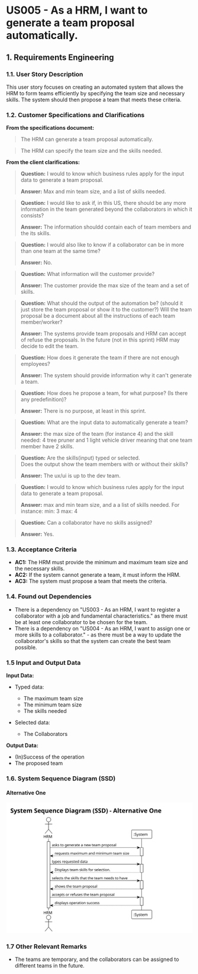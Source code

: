 # US005 - As a HRM, I want to generate a team proposal automatically.

## 1. Requirements Engineering

### 1.1. User Story Description

This user story focuses on creating an automated system that allows the HRM to form teams efficiently by specifying the
team size and necessary skills. The system should then propose a team that meets these criteria.

### 1.2. Customer Specifications and Clarifications

**From the specifications document:**

> The HRM can generate a team proposal automatically.

> The HRM can specify the team size and the skills needed.


**From the client clarifications:**

> **Question:** I would to know which business rules apply for the input data to generate a team proposal.
>
> **Answer:** Max and min team size, and a list of skills needed.

> **Question:** I would like to ask if, in this US, there should be any more information in the team generated beyond
> the collaborators in which it consists?
>
> **Answer:** The information shouldd contain each of team members and the its skills.

> **Question:** I would also like to know if a collaborator can be in more than one team at the same time?
>
> **Answer:** No.

> **Question:** What information will the customer provide?
>
> **Answer:** The customer provide the max size of the team and a set of skills.

> **Question:** What should the output of the automation be? (should it just store the team proposal or show it to the
> customer?)  Will the team proposal be a document about all the instructions of each team member/worker?
>
> **Answer:** The systems provide team proposals and HRM can accept of refuse the proposals. In the future (not in this
> sprint) HRM may decide to edit the team.

> **Question:** How does it generate the team if there are not enough employees?
>
> **Answer:** The system should provide information why it can't generate a team.

> **Question:** How does he propose a team, for what purpose? (Is there any predefinition)?
>
> **Answer:** There is no purpose, at least in this sprint.

> **Question:** What are the input data to automatically generate a team?
>
> **Answer:** the max size of the team (for instance 4)
> and the skill needed: 4 tree pruner and 1 light vehicle driver
> meaning that one team member have 2 skills.

> **Question:** Are the skills(input) typed or selected.<br>
> Does the output show the team members with or without their skills?
>
> **Answer:** The ux/ui is up to the dev team.

> **Question:** I would to know which business rules apply for the input data to generate a team proposal.
> 
> **Answer:** max and min team size, and a a list of skills needed.
>For instance:
>min: 3
>max: 4

> **Question:** Can a collaborator have no skills assigned?
> 
> **Answer:** Yes.


### 1.3. Acceptance Criteria

* **AC1:** The HRM must provide the minimum and maximum team size and the necessary skills.
* **AC2:** If the system cannot generate a team, it must inform the HRM.
* **AC3:** The system must propose a team that meets the criteria.

### 1.4. Found out Dependencies

* There is a dependency on "US003 - As an HRM, I want to register a collaborator with a job and fundamental
  characteristics." as there must be at least one collaborator to be chosen for the team.
* There is a dependency on "US004 - As an HRM, I want to assign one or more skills to a collaborator." - as there must
  be a way to update the collaborator's skills so that the system can create the best team possible.

### 1.5 Input and Output Data

**Input Data:**

* Typed data:
    * The maximum team size
    * The minimum team size
    * The skills needed

* Selected data:
    * The Collaborators

**Output Data:**

* (In)Success of the operation
* The proposed team

### 1.6. System Sequence Diagram (SSD)

#### Alternative One 
![us005-alternative-one-System_Sequence_Diagram__SSD____Alternative_One.svg](svg/us005-alternative-one-System_Sequence_Diagram__SSD____Alternative_One.svg)


### 1.7 Other Relevant Remarks

* The teams are temporary, and the collaborators can be assigned to different teams in the future.